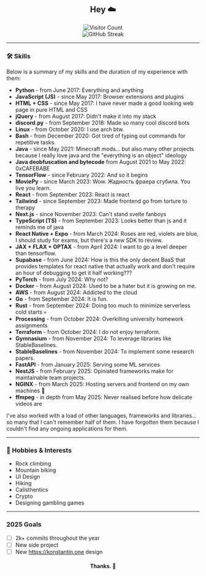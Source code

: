 <h2 align="center">Hey ☁️</h2>

<p align="center">
  <img src="https://komarev.com/ghpvc/?username=Kopamed&color=0CCCCC" alt="Visitor Count">
  <br>
  <img src="https://streak-stats.demolab.com?user=Kopamed&theme=dark" alt="GitHub Streak" />
  <!--New stat needed-->
</p>

---

### 🛠️ Skills
Below is a summary of my skills and the duration of my experience with them:

- **Python** - from June 2017: Everything and anything
- **JavaScript (JS)** - since May 2017: Browser extensions and plugins
- **HTML + CSS** - since May 2017: I have never made a good looking web page in pure HTML and CSS
- **jQuery** - from August 2017: Didn't make it into my stack
- **discord.py** - from September 2018: Made so many cool discord bots
- **Linux** - from October 2020: I use arch btw.
- **Bash** - from December 2020: Got tired of typing out commands for repetitive tasks.
- **Java** - since May 2021: Minecraft mods... but also many other projects because I really love java and the "everything is an object" ideology
- **Java deobfuscation and bytecode** from August 2021 to May 2022: 0xCAFEBABE
- **TensorFlow** - since February 2022: And so it begins
- **MoviePy** - since March 2023: Wow. Жадность фраера сгубила. You live you learn.
- **React** - from September 2023: React is react
- **Tailwind** - since September 2023: Made frontend go from torture to therapy
- **Next.js** - since November 2023: Can't stand svelte fanboys
- **TypeScript (TS)** - from September 2023: Looks better than js and it reminds me of java
- **React Native + Expo** - from March 2024: Roses are red, violets are blue, I should study for exams, but there's a new SDK to review.
- **JAX + FLAX + OPTAX** - from April 2024: I want to go a level deeper than tensorflow.
- **Supabase** - from June 2024: How is this the only decent BaaS that provides templates for react native that actually work and don't require an hour of debugging to get it half working???
- **PyTorch** - from July 2024: Why not?
- **Docker** - from August 2024: Used to be a hater but it is growing on me.
- **AWS** - from August 2024: Addicted to the cloud
- **Go** - from September 2024: It is fun.
- **Rust** - from September 2024: Doing too much to minimize serverless cold starts 💀
- **Processing** - from October 2024: Overkilling university homework assignments
- **Terraform** - from October 2024: I do not enjoy terraform.
- **Gymnasium** - from November 2024: To leverage libraries like StableBaselines.
- **StableBaselines** - from November 2024: To implement some research papers.
- **FastAPI** - from January 2025: Serving some ML services
- **NestJS** - from February 2025: Opiniated frameworks make for maintainable team projects.
- **NGINX** - from March 2025: Hosting servers and frontend on my own machines 🫡
- **ffmpeg** - in depth from May 2025: Never realised before how delicate videos are

I've also worked with a load of other languages, frameworks and libraries... so many that I can't remember half of them. I have forgotten them because I couldn't find any ongoing applications for them.

---
### 🌱 Hobbies & Interests
- Rock climbing
- Mountain biking
- UI Design
- Hiking
- Calisthentics
- Crypto
- Designing gambling games
---
### 2025 Goals
- [ ] 2k+ commits throughout the year
- [ ] New side project
- [ ] New https://konstantin.one design

<h4 align="center">Thanks. 👋</h4>
